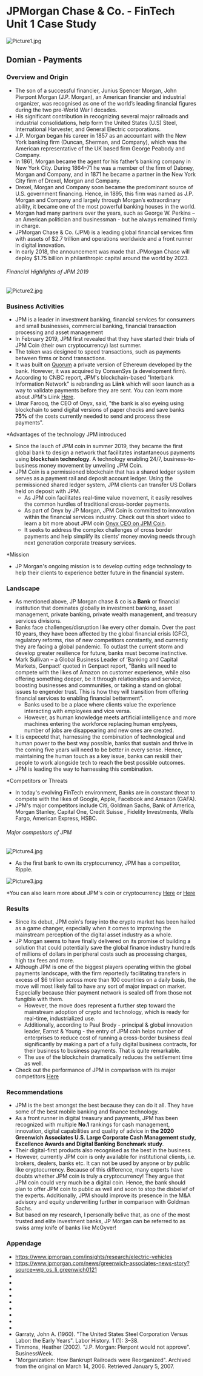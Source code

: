 # JPMorgan Chase & Co. - FinTech Unit 1 Case Study
![Picture1.jpg](/images/Picture1.jpg)
## **Domian - Payments**

### **Overview and Origin**

* The son of a successful financier, Junius Spencer Morgan, John Pierpont Morgan (J.P. Morgan), an American financier and industrial organizer, was recognised as one of the world’s leading financial figures during the two pre-World War I decades. 
* His significant contribution in recognizing several major railroads and industrial consolidations, help form the United States (U.S) Steel, International Harvester, and General Electric corporations. 
* J.P. Morgan began his career in 1857 as an accountant with the New York banking firm (Duncan, Sherman, and Company), which was the American representative of the UK based firm George Peabody and Company. 
* In 1861, Morgan became the agent for his father’s banking company in New York City. During 1864–71 he was a member of the firm of Dabney, Morgan and Company, and in 1871 he became a partner in the New York City firm of Drexel, Morgan and Company. 
* Drexel, Morgan and Company soon became the predominant source of U.S. government financing. Hence, in 1895, this firm was named as J.P. Morgan and Company and largely through Morgan’s extraordinary ability, it became one of the most powerful banking houses in the world.
* Morgan had many partners over the years, such as George W. Perkins – an American politician and businessman - but he always remained firmly in charge.
* JPMorgan Chase & Co. (JPM) is a leading global financial services firm with assets of $2.7 trillion and operations worldwide and a front runner in digital innovation.
* In early 2018, the announcement was made that JPMorgan Chase will deploy $1.75 billion in philanthropic capital around the world by 2023. 
###### Financial Highlights of JPM 2019
![Picture2.jpg](/images/Picture2.jpg)

### **Business Activities**
 
* JPM is a leader in investment banking, financial services for consumers and small businesses, commercial banking, financial transaction processing and asset management
* In February 2019, JPM first revealed that they have started their trials of JPM Coin (their own cryptocurrency) last summer. 
* The token was designed to speed transactions, such as payments between firms or bond transactions.
* It was built on [Quorum](https://www.coindesk.com/jpmorgan-ethereum-blockchain-quorum) a private version of Ethereum developed by the bank. However, it was acquired by  ConsenSys (a development firm).
* According to CNBC report, JPM's blockchain-based "Interbank Information Network" is rebranding as **Liink** which will soon launch as a way to validate payments before they are sent. You can learn more about JPM's Liink [Here](https://www.jpmorgan.com/onyx/liink). 
* Umar Farooq, the CEO of Onyx, said, "the bank is also eyeing using blockchain to send digital versions of paper checks and save banks **75%** of the costs currently needed to send and process these payments". 

*Advantages of the technology JPM introduced
 
* Since the lauch of JPM coin in summer 2019, they became the first global bank to design a network that facilitates instantaneous payments using **blockchain technology**. A technology enabling 24/7, business-to-business money movement by unveiling JPM Coin. 
* JPM Coin is a permissioned blockchain that has a shared ledger system serves as a payment rail and deposit account ledger. Using the permissioned shared ledger system, JPM clients can transfer US Dollars held on deposit with JPM.  
  * As JPM coin facilitates real-time value movement, it easily resolves the common hurdles of traditional cross-border payments.
  * As part of Onyx by JP Morgan, JPM Coin is committed to innovation within the financial services industry. Check out this short video to learn a bit more about JPM coin [Onyx CEO on JPM Coin](https://www.youtube.com/watch?v=PBA46dil9nk).
  * It seeks to address the complex challenges of cross border payments and help simplify its clients’ money moving needs through next generation corporate treasury services.
  
*Mission

* JP Morgan's ongoing mission is to develop cutting edge technology to help their clients to experience better future in the financial system.

### **Landscape**

* As mentioned above, JP Morgan chase & co is a **Bank** or financial institution that dominates globally in investment banking, asset management, private banking, private wealth management, and treasury services divisions.
* Banks face challenges/disruption like every other domain. Over the past 10 years, they have been affected by the global financial crisis (GFC), regulatory reforms, rise of new competitors constantly, and currently they are facing a global pandemic. To outlast the current storm and develop greater resilience for future, banks must become instinctive. 
* Mark Sullivan – a Global Business Leader of ‘Banking and Capital Markets, Genpact’ quoted in Genpact report, "Banks will need to compete with the likes of Amazon on customer experience, while also offering something deeper, be it through relationships and service, boosting businesses and communities, or taking a stand on global issues to engender trust. This is how they will transition from offering financial services to enabling financial betterment".
  * Banks used to be a place where clients value the experience interacting with employees and vice versa. 
  * However, as human knowledge meets artificial intelligence and more machines entering the workforce replacing human emplyees, number of jobs are disappearing and new ones     are created.
* It is expecetd that, harnessing the combination of technological and human power to the best way possible, banks that sustain and thrive in the coming five years will need to be better in every sense. Hence, maintaining the human touch as a key issue, banks can reskill their people to work alongside tech to reach the best possible outcomes.
* JPM is leading the way to harnessing this combination.  
 
*Competitors or Threats

* In today's evolving FinTech environment, Banks are in constant threat to compete with the likes of Google, Apple, Facebook and Amazon (GAFA). 
* JPM's major competitors include Citi, Goldman Sachs, Bank of America, Morgan Stanley, Capital One, Credit Suisse , Fidelity Investments, Wells Fargo, American Express, HSBC.
###### Major competitors of JPM
![Picture4.jpg](/images/Picture4.jpg)

* As the first bank to own its cryptocurrency, JPM has a competitor, Ripple.

![Picture3.jpg](/images/Picture3.jpg)

*You can also learn more about JPM's coin or cryptocurrency [Here](https://medium.com/@ben_longstaff/jp-morgan-just-became-the-first-bank-to-launch-a-stable-coin-16c924a9b36f) or [Here](https://www.leaprate.com/cryptocurrency/digital-currency/jp-morgan-has-its-own-cryptocurrency-a-competitor-to-ripple)

### **Results**

* Since its debut, JPM coin's foray into the crypto market has been hailed as a game changer, especially when it comes to improving the mainstream perception of the digital asset industry as a whole.
* JP Morgan seems to have finally delivered on its promise of building a solution that could potentially save the global finance industry hundreds of millions of dollars in peripheral costs such as processing charges, high tax fees and more.
* Although JPM is one of the biggest players operating within the global payments landscape, with the firm reportedly facilitating transfers in excess of $6 trillion across more than 100 countries on a daily basis, the move will most likely fail to have any sort of major impact on market. Especially because thier payment network is sealed off from those not fungible with them.
  * However, the move does represent a further step toward the mainstream adoption of crypto and technology, which is ready for real-time, industrialized use.
  * Additionally, according to Paul Brody - principal & global innovation leader, Earnst & Young - the entry of JPM coin helps number of enterprises to reduce cost of running 
    a cross-border business deal significantly by making a part of a fully digital business contracts, for their business to business payments. That is quite remarkable. 
  * The use of the blockchain dramatically reduces the settlement time as well. 
 * Check out the performance of JPM in comparison with its major competitors [Here](https://csimarket.com/stocks/compet_glance.php?code=JPM)
 
 ### **Recommendations**
 
 * JPM is the best amongst the best because they can do it all. They have some of the best mobile banking and finance technology. 
 * As a front runner in digital treasury and payments, JPM has been recognized with multiple **No.1** rankings for cash management, innovation, digital capabilities and quality of advice in **the 2020 Greenwich Associates U.S. Large Corporate Cash Management study, Excellence Awards and Digital Banking Benchmark study**.
 * Their digital-first products also recognised as the best in the business.  
 * However, currently JPM coin is only available for institutional clients, i.e. brokers, dealers, banks etc. It can not be used by anyone or by public like cryptocurrency. Because of this difference, many experts have doubts whether JPM coin is truly a cryptocurrency! They argue that JPM coin could very much be a digital coin. Hence, the bank should plan to offer JPM coin to public as well and soon to stop the disbelief of the experts. Additionally, JPM should improve its presence in the M&A advisory and equity underwriting further in comparison with Goldman Sachs.  
 * But based on my research, I personally belive that, as one of the most trusted and elite investment banks, JP Morgan can be referred to as swiss army knife of banks like McGyver!  

### **Appendage**

* https://www.jpmorgan.com/insights/research/electric-vehicles
* https://www.jpmorgan.com/news/greenwich-associates-news-story?source=wp_os_li_greenwich0121
* [](https://www.britannica.com/biography/J-P-Morgan)
* [](https://www.jpmorgan.com/merchant-services/insights/reports/canada-2020)
* [](https://www.jpmorgan.com/solutions/cib/news/digital-coin-payments)
* [](https://www.thetradenews.com/jp-morgan-invests-machine-learning-research-analysis-firm-limeglass/)
* [](https://www.coindesk.com/jpmorgans-jpm-coin-is-live-exec-says)
* [](https://www.jpmorgan.com/onyx/index)
* [](https://www.cfamontreal.org/static/uploaded/Files/Presentation/19-02-07-David_Nault_Rendez-Vous-Fintech_CFA-Montreal.pdf)
* [](https://www.jpmorganchase.com/content/dam/jpmc/jpmorgan-chase-and-co/investor-relations/documents/annualreport-2019.pdf)
* [](https://www.genpact.com/uploads/files/genpact-banking-in-the-age-of-instinct-report.pdf)
* Garraty, John A. (1960). "The United States Steel Corporation Versus Labor: the Early Years". Labor History. 1 (1): 3–38.
* Timmons, Heather (2002). "J.P. Morgan: Pierpont would not approve". BusinessWeek. 
* "Morganization: How Bankrupt Railroads were Reorganized". Archived from the original on March 14, 2006. Retrieved January 5, 2007.

